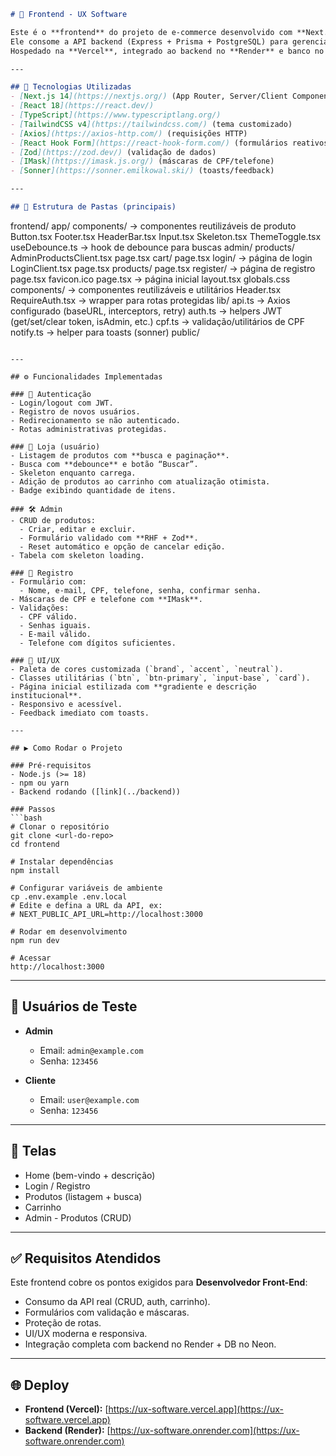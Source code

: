 ```markdown
# 🛒 Frontend - UX Software

Este é o **frontend** do projeto de e-commerce desenvolvido com **Next.js 14 (App Router)**, **React**, **TypeScript** e **TailwindCSS v4**.  
Ele consome a API backend (Express + Prisma + PostgreSQL) para gerenciar **produtos, carrinho e autenticação de usuários**.  
Hospedado na **Vercel**, integrado ao backend no **Render** e banco no **Neon**.

---

## 🚀 Tecnologias Utilizadas
- [Next.js 14](https://nextjs.org/) (App Router, Server/Client Components)
- [React 18](https://react.dev/)
- [TypeScript](https://www.typescriptlang.org/)
- [TailwindCSS v4](https://tailwindcss.com/) (tema customizado)
- [Axios](https://axios-http.com/) (requisições HTTP)
- [React Hook Form](https://react-hook-form.com/) (formulários reativos)
- [Zod](https://zod.dev/) (validação de dados)
- [IMask](https://imask.js.org/) (máscaras de CPF/telefone)
- [Sonner](https://sonner.emilkowal.ski/) (toasts/feedback)

---

## 📂 Estrutura de Pastas (principais)

```

frontend/
  app/
    components/ → componentes reutilizáveis de produto
      Button.tsx
      Footer.tsx
      HeaderBar.tsx
      Input.tsx
      Skeleton.tsx
      ThemeToggle.tsx
      useDebounce.ts                 → hook de debounce para buscas
    admin/
      products/
        AdminProductsClient.tsx
        page.tsx
    cart/
      page.tsx
    login/ → página de login
      LoginClient.tsx
      page.tsx
    products/
      page.tsx
    register/ → página de registro
      page.tsx
    favicon.ico
    page.tsx → página inicial
    layout.tsx
    globals.css
  components/                       → componentes reutilizáveis e utilitários
    Header.tsx
    RequireAuth.tsx                 → wrapper para rotas protegidas
  lib/
    api.ts                          → Axios configurado (baseURL, interceptors, retry)
    auth.ts                         → helpers JWT (get/set/clear token, isAdmin, etc.)
    cpf.ts                          → validação/utilitários de CPF
    notify.ts                       → helper para toasts (sonner)
  public/

````

---

## ⚙️ Funcionalidades Implementadas

### 👤 Autenticação
- Login/logout com JWT.
- Registro de novos usuários.
- Redirecionamento se não autenticado.
- Rotas administrativas protegidas.

### 🛒 Loja (usuário)
- Listagem de produtos com **busca e paginação**.
- Busca com **debounce** e botão “Buscar”.
- Skeleton enquanto carrega.
- Adição de produtos ao carrinho com atualização otimista.
- Badge exibindo quantidade de itens.

### 🛠️ Admin
- CRUD de produtos:
  - Criar, editar e excluir.
  - Formulário validado com **RHF + Zod**.
  - Reset automático e opção de cancelar edição.
- Tabela com skeleton loading.

### 📝 Registro
- Formulário com:
  - Nome, e-mail, CPF, telefone, senha, confirmar senha.
- Máscaras de CPF e telefone com **IMask**.
- Validações:
  - CPF válido.
  - Senhas iguais.
  - E-mail válido.
  - Telefone com dígitos suficientes.

### 🎨 UI/UX
- Paleta de cores customizada (`brand`, `accent`, `neutral`).
- Classes utilitárias (`btn`, `btn-primary`, `input-base`, `card`).
- Página inicial estilizada com **gradiente e descrição institucional**.
- Responsivo e acessível.
- Feedback imediato com toasts.

---

## ▶️ Como Rodar o Projeto

### Pré-requisitos
- Node.js (>= 18)
- npm ou yarn
- Backend rodando ([link](../backend))

### Passos
```bash
# Clonar o repositório
git clone <url-do-repo>
cd frontend

# Instalar dependências
npm install

# Configurar variáveis de ambiente
cp .env.example .env.local
# Edite e defina a URL da API, ex:
# NEXT_PUBLIC_API_URL=http://localhost:3000

# Rodar em desenvolvimento
npm run dev

# Acessar
http://localhost:3000
````

---

## 🔑 Usuários de Teste

* **Admin**

  * Email: `admin@example.com`
  * Senha: `123456`

* **Cliente**

  * Email: `user@example.com`
  * Senha: `123456`

---

## 📸 Telas

* Home (bem-vindo + descrição)
* Login / Registro
* Produtos (listagem + busca)
* Carrinho
* Admin - Produtos (CRUD)

---

## ✅ Requisitos Atendidos

Este frontend cobre os pontos exigidos para **Desenvolvedor Front-End**:

* Consumo da API real (CRUD, auth, carrinho).
* Formulários com validação e máscaras.
* Proteção de rotas.
* UI/UX moderna e responsiva.
* Integração completa com backend no Render + DB no Neon.

---

## 🌐 Deploy

* **Frontend (Vercel):** [https://ux-software.vercel.app](https://ux-software.vercel.app)
* **Backend (Render):** [https://ux-software.onrender.com](https://ux-software.onrender.com)

```
```
